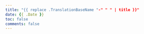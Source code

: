 ```yaml
---
title: "{{ replace .TranslationBaseName "-" " " | title }}"
date: {{ .Date }}
toc: false
comments: false
---
```

<!--more-->
